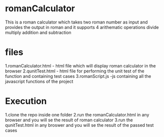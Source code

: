 # romanCalculator
This is a roman calculator which takes two roman number as input and provides the output in roman and it supports 4 arithematic operations
divide multiply addition and subtraction

files
======================================================================
1.romanCalculator.html - html file which will display roman calculator in the browser
2.qunitTest.html - html file for performing the unit test of the function and containing test cases
3.romanScript.js -js containing all the javascript functions of the project

Execution
============================================================
1.clone the repo inside one folder
2.run the romanCalculator.html in any browser and you will se the result of roman calculator
3.run the qunitTest.html in any broswer and you will se the result of the passed test cases


